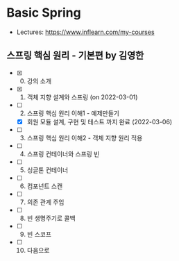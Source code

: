 # Basic Spring

* Lectures: https://www.inflearn.com/my-courses

## 스프링 핵심 원리 - 기본편 by 김영한

- [x] 0. 강의 소개
- [x] 1. 객체 지향 설계와 스프링 (on 2022-03-01)
- [ ] 2. 스프링 핵심 원리 이해1 - 예제만들기
  - [x] 회원 모듈 설계, 구현 및 테스트 까지 완료 (2022-03-06)
- [ ] 3. 스프링 핵심 원리 이해2 - 객체 지향 원리 적용
- [ ] 4. 스프링 컨테이너와 스프링 빈
- [ ] 5. 싱글톤 컨테이너
- [ ] 6. 컴포넌트 스캔
- [ ] 7. 의존 관계 주입
- [ ] 8. 빈 생명주기로 콜백
- [ ] 9. 빈 스코프
- [ ] 10. 다음으로
